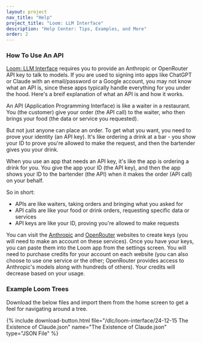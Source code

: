 ```yaml
---
layout: project
nav_title: "Help"
project_title: "Loom: LLM Interface"
description: "Help Center: Tips, Examples, and More"
order: 2
---
```


### How To Use An API

[Loom: LLM Interface](/projects/loom-interface) requires you to provide an Anthropic or OpenRouter API key to talk to models. If you are used to signing into apps like ChatGPT or Claude with an email/password or a Google account, you may not know what an API is, since these apps typically handle everything for you under the hood. Here's a breif explanation of what an API is and how it works.  

An API (Application Programming Interface) is like a waiter in a restaurant. You (the customer) give your order (the API call) to the waiter, who then brings your food (the data or service you requested).  

But not just anyone can place an order. To get what you want, you need to prove your identity (an API key). It's like ordering a drink at a bar - you show your ID to prove you're allowed to make the request, and then the bartender gives you your drink.  

When you use an app that needs an API key, it's like the app is ordering a drink for you. You give the app your ID (the API key), and then the app shows your ID to the bartender (the API) when it makes the order (API call) on your behalf.  

So in short:

- APIs are like waiters, taking orders and bringing what you asked for
- API calls are like your food or drink orders, requesting specific data or services
- API keys are like your ID, proving you're allowed to make requests


You can visit the [Anthropic](https://console.anthropic.com/settings/keys) and [OpenRouter](https://openrouter.ai/settings/keys) websites to create keys (you will need to make an account on these services). Once you have your keys, you can paste them into the Loom app from the settings screen. You will need to purchase credits for your account on each website (you can also choose to use one service *or* the other; OpenRouter provides access to Anthropic's models along with hundreds of others). Your credits will decrease based on your usage. 

### Example Loom Trees

Download the below files and import them from the home screen to get a feel for navigating around a tree. 

{% include download-button.html 
  file="/dlc/loom-interface/24-12-15 The Existence of Claude.json" 
  name="The Existence of Claude.json" 
  type="JSON File" 
%}
